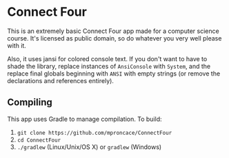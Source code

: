 Connect Four
============
This is an extremely basic Connect Four app made for a computer science course. It's licensed as public domain, so do whatever you very well please with it.

Also, it uses jansi for colored console text. If you don't want to have to shade the library, replace instances of `AnsiConsole` with `System`,
and the replace final globals beginning with `ANSI` with empty strings (or remove the declarations and references entirely).

Compiling
---------
This app uses Gradle to manage compilation. To build:

1. `git clone https://github.com/mproncace/ConnectFour`
2. `cd ConnectFour`
3. `./gradlew` (Linux/Unix/OS X) or `gradlew` (Windows)

